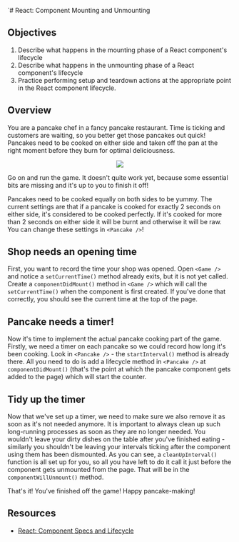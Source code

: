 `# React: Component Mounting and Unmounting

## Objectives

1. Describe what happens in the mounting phase of a React component's lifecycle
2. Describe what happens in the unmounting phase of a React component's
   lifecycle
3. Practice performing setup and teardown actions at the appropriate point in
   the React component lifecycle.

## Overview

You are a pancake chef in a fancy pancake restaurant. Time is ticking and
customers are waiting, so you better get those pancakes out quick! Pancakes need
to be cooked on either side and taken off the pan at the right moment before
they burn for optimal deliciousness.

<p align="center">
  <img src="http://i.imgur.com/yti5NLe.gif"/>
</p>

Go on and run the game. It doesn't quite work yet, because some essential bits
are missing and it's up to you to finish it off!

Pancakes need to be cooked equally on both sides to be yummy. The current
settings are that if a pancake is cooked for exactly 2 seconds on either side,
it's considered to be cooked perfectly. If it's cooked for more than 2 seconds
on either side it will be burnt and otherwise it will be raw. You can change
these settings in `<Pancake />`!

## Shop needs an opening time

First, you want to record the time your shop was opened. Open `<Game />` and
notice a `setCurrentTime()` method already exits, but it is not yet called.
Create a `componentDidMount()` method in `<Game />` which will call the
`setCurrentTime()` when the component is first created. If you've done that
correctly, you should see the current time at the top of the page.

## Pancake needs a timer!

Now it's time to implement the actual pancake cooking part of the game. Firstly,
we need a timer on each pancake so we could record how long it's been cooking.
Look in `<Pancake />` - the `startInterval()` method is already there. All you
need to do is add a lifecycle method in `<Pancake />` at `componentDidMount()`
(that's the point at which the pancake component gets added to the page) which
will start the counter.


## Tidy up the timer

Now that we've set up a timer, we need to make sure we also remove it as soon as
it's not needed anymore. It is important to always clean up such long-running
processes as soon as they are no longer needed. You wouldn't leave your dirty
dishes on the table after you've finished eating - similarly you shouldn't be
leaving your intervals ticking after the component using them has been
dismounted. As you can see, a `cleanUpInterval()` function is all set up for
you, so all you have left to do it call it just before the component gets
unmounted from the page. That will be in the `componentWillUnmount()` method.

That's it! You've finished off the game! Happy pancake-making!

## Resources

- [React: Component Specs and Lifecycle](https://reactjs.org/docs/react-component.html)
